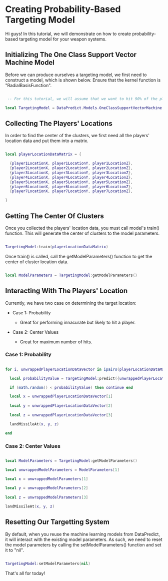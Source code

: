 # Creating Probability-Based Targeting Model

Hi guys! In this tutorial, we will demonstrate on how to create probability-based targeting model for your weapon systems.

## Initializing The One Class Support Vector Machine Model

Before we can produce ourselves a targeting model, we first need to construct a model, which is shown below. Ensure that the kernel function is "RadialBasisFunction".

```lua

 -- For this tutorial, we will assume that we want to hit 90% of the players. So, our beta must set to 0.9

local TargetingModel = DataPredict.Models.OneClassSupportVectorMachine.new({maximumNumberOfIterations = 10, kernelFunction = "RadialBasisFunction", beta = 0.9})

```

## Collecting The Players' Locations

In order to find the center of the clusters, we first need all the players' location data and put them into a matrix.

```lua

local playerLocationDataMatrix = {

  {player1LocationX, player1LocationY, player1LocationZ},
  {player2LocationX, player2LocationY, player2LocationZ},
  {player3LocationX, player3LocationY, player3LocationZ},
  {player4LocationX, player4LocationY, player4LocationZ},
  {player5LocationX, player5LocationY, player5LocationZ},
  {player6LocationX, player6LocationY, player6LocationZ},
  {player7LocationX, player7LocationY, player7LocationZ},

}

```

## Getting The Center Of Clusters

Once you collected the players' location data, you must call model's train() function. This will generate the center of clusters to the model parameters.

```lua

TargetingModel:train(playerLocationDataMatrix)

```

Once train() is called, call the getModelParameters() function to get the center of cluster location data.

```lua

local ModelParameters = TargetingModel:getModelParameters()

```

## Interacting With The Players' Location

Currently, we have two case on determining the target location:

* Case 1: Probability

  * Great for performing innacurate but likely to hit a player. 

* Case 2: Center Values

  * Great for maximum number of hits.

### Case 1: Probability

```lua

for i, unwrappedPlayerLocationDataVector in ipairs(playerLocationDataMatrix)

  local probabilityValue = TargetingModel:predict({unwrappedPlayerLocationDataVector})[1][1]

  if (math.random() < probabilityValue) then continue end

  local x = unwrappedPlayerLocationDataVector[1]
  
  local y = unwrappedPlayerLocationDataVector[2]
  
  local z = unwrappedPlayerLocationDataVector[3]

  landMissileAt(x, y, z)

end

```

### Case 2: Center Values

```lua

local ModelParameters = TargetingModel:getModelParameters()

local unwrappedModelParameters = ModelParameters[1]

local x = unwrappedModelParameters[1]
  
local y = unwrappedModelParameters[2]
  
local z = unwrappedModelParameters[3]

landMissileAt(x, y, z)

```

## Resetting Our Targetting System

By default, when you reuse the machine learning models from DataPredict, it will interact with the existing model parameters. As such, we need to reset the model parameters by calling the setModelParameters() function and set it to "nil".

```lua

TargetingModel:setModelParameters(nil)

```

That's all for today!
